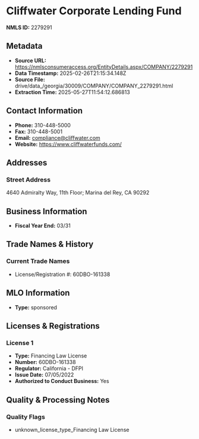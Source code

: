 # Cliffwater Corporate Lending Fund

**NMLS ID:** 2279291

## Metadata
- **Source URL:** https://nmlsconsumeraccess.org/EntityDetails.aspx/COMPANY/2279291
- **Data Timestamp:** 2025-02-26T21:15:34.148Z
- **Source File:** drive/data_/georgia/30009/COMPANY/COMPANY_2279291.html
- **Extraction Time:** 2025-05-27T11:54:12.686813

## Contact Information
- **Phone:** 310-448-5000
- **Fax:** 310-448-5001
- **Email:** compliance@cliffwater.com
- **Website:** https://www.cliffwaterfunds.com/

## Addresses
### Street Address
4640 Admiralty Way, 11th Floor; Marina del Rey, CA 90292

## Business Information
- **Fiscal Year End:** 03/31

## Trade Names & History
### Current Trade Names
- License/Registration #: 60DBO-161338

## MLO Information
- **Type:** sponsored

## Licenses & Registrations

### License 1
- **Type:** Financing Law License
- **Number:** 60DBO-161338
- **Regulator:** California - DFPI
- **Issue Date:** 07/05/2022
- **Authorized to Conduct Business:** Yes

## Quality & Processing Notes
### Quality Flags
- unknown_license_type_Financing Law License
